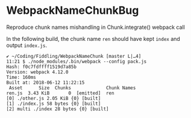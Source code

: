 # WebpackNameChunkBug
Reproduce chunk names mishandling in Chunk.integrate() webpack call

In the following build, the chunk name `ren` should have kept `index` and output `index.js`.

```
✔ ~/Coding/Fiddling/WebpackNameChunk [master L|…4]
11:21 $ ./node_modules/.bin/webpack --config pack.js
Hash: f0c7fdffff1519d7a85b
Version: webpack 4.12.0
Time: 160ms
Built at: 2018-06-12 11:22:15
 Asset      Size  Chunks             Chunk Names
ren.js  3.43 KiB       0  [emitted]  ren
[0] ./other.js 2.05 KiB {0} [built]
[1] ./index.js 58 bytes {0} [built]
[2] multi ./index 28 bytes {0} [built]

```
